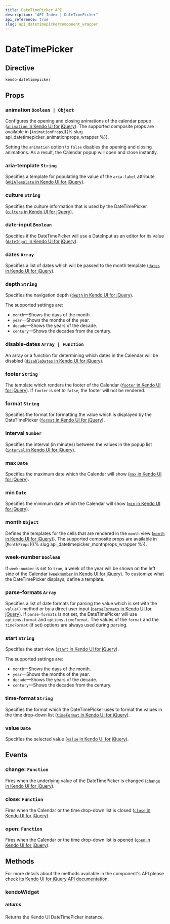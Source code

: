 ```yaml
---
title: DateTimePicker API
description: "API Index | DateTimePicker"
api_reference: true
slug: api_datetimepickercomponent_wrapper
---
```



# DateTimePicker

## Directive

`kendo-datetimepicker`

## Props

### animation `Boolean | Object`

Configures the opening and closing animations of the calendar popup ([`animation` in Kendo UI for jQuery](https://docs.telerik.com/kendo-ui/api/javascript/ui/datetimepicker/configuration/animation)). The supported composite props are available in [`AnimationProps`]({% slug api_datetimepicker_animationprops_wrapper %}).

Setting the `animation` option to `false` disables the opening and closing animations. As a result, the Calendar popup will open and close instantly.

### aria-template `String`

Specifies a template for populating the value of the `aria-label` attribute ([`ARIATemplate` in Kendo UI for jQuery](https://docs.telerik.com/kendo-ui/api/javascript/ui/datetimepicker/configuration/ariatemplate)).

### culture `String`

Specifies the culture information that is used by the DateTimePicker ([`culture` in Kendo UI for jQuery](https://docs.telerik.com/kendo-ui/api/javascript/ui/datetimepicker/configuration/culture)).

### date-input `Boolean`

Specifies if the DateTimePicker will use a DateInput as an editor for its value ([`dateInput` in Kendo UI for jQuery](https://docs.telerik.com/kendo-ui/api/javascript/ui/datetimepicker/configuration/dateinput)).

### dates `Array`

Specifies a list of dates which will be passed to the month template ([`dates` in Kendo UI for jQuery](https://docs.telerik.com/kendo-ui/api/javascript/ui/datetimepicker/configuration/dates)).

### depth `String`

Specifies the navigation depth ([`depth` in Kendo UI for jQuery](https://docs.telerik.com/kendo-ui/api/javascript/ui/datetimepicker/configuration/depth)).

The supported settings are:

* `month`&mdash;Shows the days of the month.
* `year`&mdash;Shows the months of the year.
* `decade`&mdash;Shows the years of the decade.
* `century`&mdash;Shows the decades from the century.

### disable-dates `Array | Function`

An array or a function for determining which dates in the Calendar will be disabled ([`disableDates` in Kendo UI for jQuery](https://docs.telerik.com/kendo-ui/api/javascript/ui/datetimepicker/configuration/disabledates)).

### footer `String`

The template which renders the footer of the Calendar ([`footer` in Kendo UI for jQuery](https://docs.telerik.com/kendo-ui/api/javascript/ui/datetimepicker/configuration/footer)). If `footer` is set to `false`, the footer will not be rendered.

### format `String`

Specifies the format for formatting the value which is displayed by the DateTimePicker ([`format` in Kendo UI for jQuery](https://docs.telerik.com/kendo-ui/api/javascript/ui/datetimepicker/configuration/format)).

### interval `Number`

Specifies the interval (in minutes) between the values in the popup list ([`interval` in Kendo UI for jQuery](https://docs.telerik.com/kendo-ui/api/javascript/ui/datetimepicker/configuration/interval)).

### max `Date`

Specifies the maximum date which the Calendar will show ([`max` in Kendo UI for jQuery](https://docs.telerik.com/kendo-ui/api/javascript/ui/datetimepicker/configuration/max)).

### min `Date`

Specifies the minimum date which the Calendar will show ([`min` in Kendo UI for jQuery](https://docs.telerik.com/kendo-ui/api/javascript/ui/datetimepicker/configuration/min)).

### month `Object`

Defines the templates for the cells that are rendered in the `month` view ([`month` in Kendo UI for jQuery](https://docs.telerik.com/kendo-ui/api/javascript/ui/datetimepicker/configuration/month))). The supported composite props are available in [`MonthProps`]({% slug api_datetimepicker_monthprops_wrapper %}).

### week-number `Boolean`

If `week-number` is set to `true`, a week of the year will be shown on the left side of the Calendar ([`weekNumber` in Kendo UI for jQuery](https://docs.telerik.com/kendo-ui/api/javascript/ui/datetimepicker/configuration/weeknumber)). To customize what the DateTimePicker displays, define a template.

### parse-formats `Array`

Specifies a list of date formats for parsing the value which is set with the `value()` method or by a direct user input ([`parseFormats` in Kendo UI for jQuery](https://docs.telerik.com/kendo-ui/api/javascript/ui/datetimepicker/configuration/parseformats)). If `parse-formats` is not set, the DateTimePicker will use `options.format` and `options.timeFormat`. The values of the `format` and the `timeFormat` (if set) options are always used during parsing. 

### start `String`

Specifies the start view ([`start` in Kendo UI for jQuery](https://docs.telerik.com/kendo-ui/api/javascript/ui/datetimepicker/configuration/start)).

The supported settings are:

* `month`&mdash;Shows the days of the month.
* `year`&mdash;Shows the months of the year.
* `decade`&mdash;Shows the years of the decade.
* `century`&mdash;Shows the decades from the century.

### time-format `String`

Specifies the format which the DateTimePicker uses to format the values in the time drop-down list ([`timeFormat` in Kendo UI for jQuery](https://docs.telerik.com/kendo-ui/api/javascript/ui/datetimepicker/configuration/timeformat)).

### value `Date`

Specifies the selected value ([`value` in Kendo UI for jQuery](https://docs.telerik.com/kendo-ui/api/javascript/ui/datetimepicker/configuration/value)).

## Events

### change: `Function`

Fires when the underlying value of the DateTimePicker is changed ([`change` in Kendo UI for jQuery](https://docs.telerik.com/kendo-ui/api/javascript/ui/datetimepicker/events/change)).

### close: `Function`

Fires when the Calendar or the time drop-down list is closed ([`close` in Kendo UI for jQuery](https://docs.telerik.com/kendo-ui/api/javascript/ui/datetimepicker/events/close)).

### open: `Function`

Fires when the Calendar or the time drop-down list is opened ([`open` in Kendo UI for jQuery](https://docs.telerik.com/kendo-ui/api/javascript/ui/datetimepicker/events/open)).

## Methods

For more details about the methods available in the component's API please check [its Kendo UI for jQuery API documentation](https://docs.telerik.com/kendo-ui/api/javascript/ui/datetimepicker#methods). 

### kendoWidget

##### returns

Returns the Kendo UI DateTimePicker instance.
